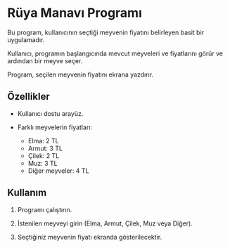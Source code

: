 # Rüya Manavı Programı

Bu program, kullanıcının seçtiği meyvenin fiyatını belirleyen basit bir uygulamadır. 

Kullanıcı, programın başlangıcında mevcut meyveleri ve fiyatlarını görür ve ardından bir meyve seçer. 

Program, seçilen meyvenin fiyatını ekrana yazdırır.

## Özellikler

- Kullanıcı dostu arayüz.

- Farklı meyvelerin fiyatları:

  - Elma: 2 TL
  - Armut: 3 TL
  - Çilek: 2 TL
  - Muz: 3 TL
  - Diğer meyveler: 4 TL

## Kullanım

1. Programı çalıştırın.

2. İstenilen meyveyi girin (Elma, Armut, Çilek, Muz veya Diğer).

3. Seçtiğiniz meyvenin fiyatı ekranda gösterilecektir.

